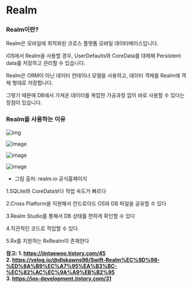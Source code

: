 # Realm

### Realm이란?

Realm은 모바일에 최적화된 크로스 플랫폼 모바일 데이터베이스입니다. 

iOS에서 Realm을 사용할 경우, UserDefaults와 CoreData를 대체해 Persistent data를 저장하고 관리할 수 있습니다.

Realm은 ORM이 아닌 데이터 컨테이너 모델을 사용하고, 데이터 객체를 Realm에 객체 형태로 저장합니다. 

그렇기 때문에 DB에서 가져온 데이터를 복잡한 가공과정 없이 바로 사용할 수 있다는 장점이 있습니다.

### Realm을 사용하는 이유

![img](https://user-images.githubusercontent.com/81547954/148997785-db733d9b-72dc-4c67-ae27-05e0073982aa.png)

![image](https://user-images.githubusercontent.com/81547954/148997818-9b5081d4-de43-4cc5-b28a-a4f103d1c01c.png)

![image](https://user-images.githubusercontent.com/81547954/148997836-91b94ca8-28b9-4579-bde5-d630066d51c6.png)

![image](https://user-images.githubusercontent.com/81547954/148997847-fb41b56b-5c4d-4dfc-be38-5ff51062e71a.png)

* 그림 출처: realm.io 공식홈페이지

1.SQLite와 CoreData보다 작업 속도가 빠르다

2.Cross Platform을 지원해서 안드로이드 OS와 DB 파일을 공유할 수 있다

3.Realm Studio를 통해서 DB 상태를 편하게 확인할 수 있다

4.직관적인 코드로 작업할 수 있다

5.Rx를 지원하는 RxRealm이 존재한다

**참고: 1. https://jintaewoo.tistory.com/45** <br>
**2. https://velog.io/@dlskawns96/Swift-Realm%EC%9D%98-%ED%8A%B9%EC%A7%95%EA%B3%BC-%EC%82%AC%EC%9A%A9%EB%B2%95** <Br>
**3. https://ios-development.tistory.com/31**
